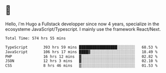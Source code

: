 # 👋 

Hello, i'm Hugo a Fullstack developper since now 4 years, specialize in the ecosysteme JavaScript/Typescript. I mainly use the framework React/Next.

<!--START_SECTION:waka-->

```txt
Total Time: 574 hrs 55 mins

TypeScript       393 hrs 59 mins █████████████████░░░░░░░░   68.53 %
JavaScript       106 hrs 17 mins ████▓░░░░░░░░░░░░░░░░░░░░   18.49 %
PHP              16 hrs 12 mins  ▓░░░░░░░░░░░░░░░░░░░░░░░░   02.82 %
JSON             12 hrs 3 mins   ▓░░░░░░░░░░░░░░░░░░░░░░░░   02.10 %
CSS              8 hrs 46 mins   ▒░░░░░░░░░░░░░░░░░░░░░░░░   01.53 %
```

<!--END_SECTION:waka-->
